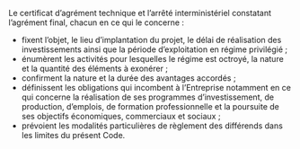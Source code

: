 Le certificat d’agrément technique et l’arrêté interministériel constatant l’agrément final, chacun en ce qui le concerne :
- fixent l’objet, le lieu d’implantation du projet, le délai de réalisation des investissements ainsi que la période d’exploitation en régime privilégié ;
- énumèrent les activités pour lesquelles le régime est octroyé, la nature et la quantité des éléments à exonérer ;
- confirment la nature et la durée des avantages accordés ;
- définissent les obligations qui incombent à l’Entreprise notamment en ce qui concerne la réalisation de ses programmes d’investissement, de production, d’emplois, de formation professionnelle et la poursuite de ses objectifs économiques, commerciaux et sociaux ;
- prévoient les modalités particulières de règlement des différends dans les limites du présent Code.